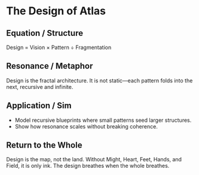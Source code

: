 # The Design of Atlas

## Equation / Structure
Design = Vision × Pattern ÷ Fragmentation  

## Resonance / Metaphor
Design is the fractal architecture. It is not static—each pattern folds into the next, recursive and infinite.  

## Application / Sim
- Model recursive blueprints where small patterns seed larger structures.  
- Show how resonance scales without breaking coherence.  

## Return to the Whole
Design is the map, not the land. Without Might, Heart, Feet, Hands, and Field, it is only ink. The design breathes when the whole breathes.
